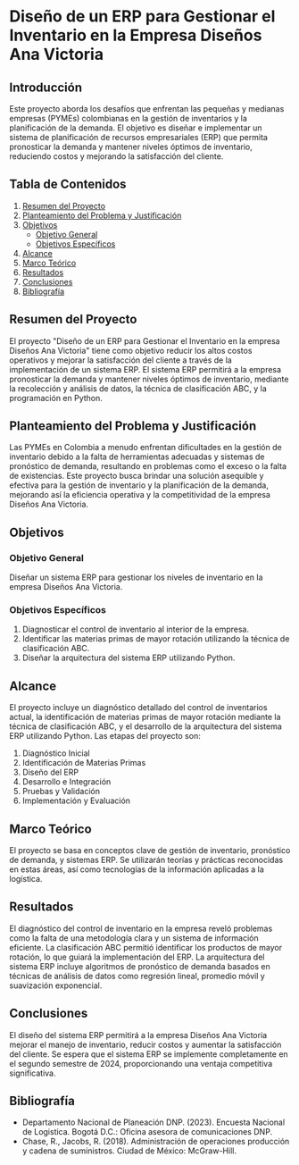 # Diseño de un ERP para Gestionar el Inventario en la Empresa Diseños Ana Victoria

## Introducción

Este proyecto aborda los desafíos que enfrentan las pequeñas y medianas empresas (PYMEs) colombianas en la gestión de inventarios y la planificación de la demanda. El objetivo es diseñar e implementar un sistema de planificación de recursos empresariales (ERP) que permita pronosticar la demanda y mantener niveles óptimos de inventario, reduciendo costos y mejorando la satisfacción del cliente.

## Tabla de Contenidos
1. [Resumen del Proyecto](#resumen-del-proyecto)
2. [Planteamiento del Problema y Justificación](#planteamiento-del-problema-y-justificación)
3. [Objetivos](#objetivos)
    - [Objetivo General](#objetivo-general)
    - [Objetivos Específicos](#objetivos-específicos)
4. [Alcance](#alcance)
5. [Marco Teórico](#marco-teórico)
6. [Resultados](#resultados)
7. [Conclusiones](#conclusiones)
8. [Bibliografía](#bibliografía)

## Resumen del Proyecto

El proyecto "Diseño de un ERP para Gestionar el Inventario en la empresa Diseños Ana Victoria" tiene como objetivo reducir los altos costos operativos y mejorar la satisfacción del cliente a través de la implementación de un sistema ERP. El sistema ERP permitirá a la empresa pronosticar la demanda y mantener niveles óptimos de inventario, mediante la recolección y análisis de datos, la técnica de clasificación ABC, y la programación en Python.

## Planteamiento del Problema y Justificación

Las PYMEs en Colombia a menudo enfrentan dificultades en la gestión de inventario debido a la falta de herramientas adecuadas y sistemas de pronóstico de demanda, resultando en problemas como el exceso o la falta de existencias. Este proyecto busca brindar una solución asequible y efectiva para la gestión de inventario y la planificación de la demanda, mejorando así la eficiencia operativa y la competitividad de la empresa Diseños Ana Victoria.

## Objetivos

### Objetivo General
Diseñar un sistema ERP para gestionar los niveles de inventario en la empresa Diseños Ana Victoria.

### Objetivos Específicos
1. Diagnosticar el control de inventario al interior de la empresa.
2. Identificar las materias primas de mayor rotación utilizando la técnica de clasificación ABC.
3. Diseñar la arquitectura del sistema ERP utilizando Python.

## Alcance

El proyecto incluye un diagnóstico detallado del control de inventarios actual, la identificación de materias primas de mayor rotación mediante la técnica de clasificación ABC, y el desarrollo de la arquitectura del sistema ERP utilizando Python. Las etapas del proyecto son:

1. Diagnóstico Inicial
2. Identificación de Materias Primas
3. Diseño del ERP
4. Desarrollo e Integración
5. Pruebas y Validación
6. Implementación y Evaluación

## Marco Teórico

El proyecto se basa en conceptos clave de gestión de inventario, pronóstico de demanda, y sistemas ERP. Se utilizarán teorías y prácticas reconocidas en estas áreas, así como tecnologías de la información aplicadas a la logística.

## Resultados

El diagnóstico del control de inventario en la empresa reveló problemas como la falta de una metodología clara y un sistema de información eficiente. La clasificación ABC permitió identificar los productos de mayor rotación, lo que guiará la implementación del ERP. La arquitectura del sistema ERP incluye algoritmos de pronóstico de demanda basados en técnicas de análisis de datos como regresión lineal, promedio móvil y suavización exponencial.

## Conclusiones

El diseño del sistema ERP permitirá a la empresa Diseños Ana Victoria mejorar el manejo de inventario, reducir costos y aumentar la satisfacción del cliente. Se espera que el sistema ERP se implemente completamente en el segundo semestre de 2024, proporcionando una ventaja competitiva significativa.

## Bibliografía

- Departamento Nacional de Planeación DNP. (2023). Encuesta Nacional de Logistica. Bogotá D.C.: Oficina asesora de comunicaciones DNP.
- Chase, R., Jacobs, R. (2018). Administración de operaciones producción y cadena de suministros. Ciudad de México: McGraw-Hill.
